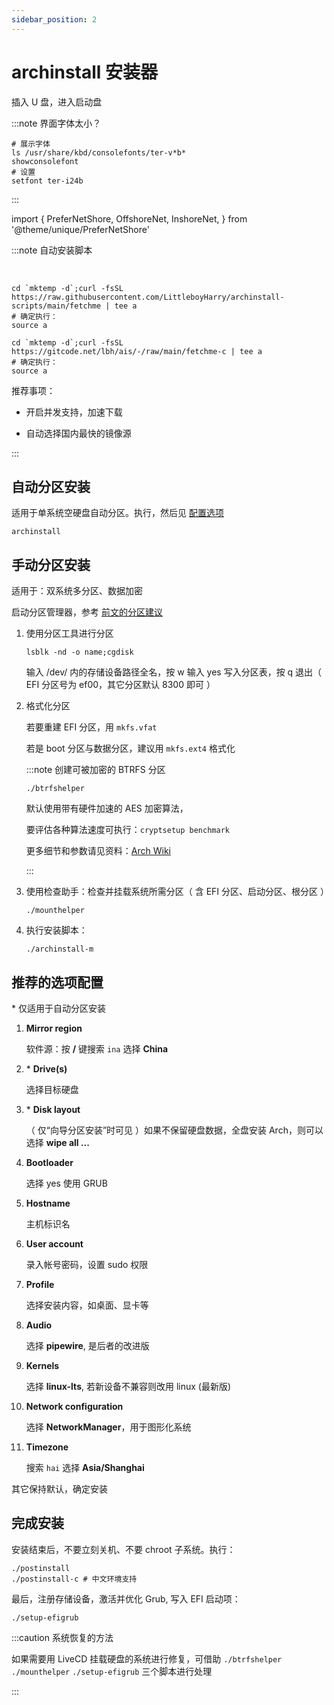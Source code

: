 ```yaml
---
sidebar_position: 2
---
```


# archinstall 安装器

插入 U 盘，进入启动盘

:::note 界面字体太小？

```shell
# 展示字体
ls /usr/share/kbd/consolefonts/ter-v*b*
showconsolefont
# 设置
setfont ter-i24b
```

:::

import {
PreferNetShore,
OffshoreNet,
InshoreNet,
} from '@theme/unique/PreferNetShore'

:::note 自动安装脚本

 <PreferNetShore>

<br/>

<OffshoreNet>

```shell
cd `mktemp -d`;curl -fsSL https://raw.githubusercontent.com/LittleboyHarry/archinstall-scripts/main/fetchme | tee a
# 确定执行：
source a
```

</OffshoreNet>
<InshoreNet>

```shell
cd `mktemp -d`;curl -fsSL https://gitcode.net/lbh/ais/-/raw/main/fetchme-c | tee a
# 确定执行：
source a
```

</InshoreNet>

推荐事项：

- 开启并发支持，加速下载

<InshoreNet>

- 自动选择国内最快的镜像源

</InshoreNet>

</PreferNetShore>

:::

## 自动分区安装

适用于单系统空硬盘自动分区。执行，然后见 [配置选项](#推荐的选项配置)

    archinstall

## 手动分区安装

适用于：双系统多分区、数据加密

启动分区管理器，参考 <a href="../part" target="_blank" >前文的分区建议</a>

1.  使用分区工具进行分区

        lsblk -nd -o name;cgdisk

    输入 /dev/ 内的存储设备路径全名，按 w 输入 yes 写入分区表，按 q 退出（ EFI 分区号为 ef00，其它分区默认 8300 即可 ）

2.  格式化分区

    若要重建 EFI 分区，用 `mkfs.vfat`

    若是 boot 分区与数据分区，建议用 `mkfs.ext4` 格式化

    :::note 创建可被加密的 BTRFS 分区

        ./btrfshelper

    默认使用带有硬件加速的 AES 加密算法，

    要评估各种算法速度可执行：`cryptsetup benchmark`

    更多细节和参数请见资料：[Arch Wiki](https://wiki.archlinux.org/title/Dm-crypt/Device_encryption)

    :::

3.  使用检查助手：检查并挂载系统所需分区（ 含 EFI 分区、启动分区、根分区 ）

        ./mounthelper

4.  执行安装脚本：

        ./archinstall-m

## 推荐的选项配置

\* 仅适用于自动分区安装

1. **Mirror region**

   软件源：按 **/** 键搜索 `ina` 选择 **China**

2. \* **Drive(s)**

   选择目标硬盘

3. \* **Disk layout**

   （ 仅“向导分区安装”时可见 ）如果不保留硬盘数据，全盘安装 Arch，则可以选择 **wipe all ...**

4. **Bootloader**

   选择 yes 使用 GRUB

5. **Hostname**

   主机标识名

5. **User account**

   录入帐号密码，设置 sudo 权限

6. **Profile**

   选择安装内容，如桌面、显卡等

7. **Audio**

   选择 **pipewire**, 是后者的改进版

8. **Kernels**

   选择 **linux-lts**, 若新设备不兼容则改用 linux (最新版)

9. **Network configuration**

   选择 **NetworkManager**，用于图形化系统

10. **Timezone**

    搜索 `hai` 选择 **Asia/Shanghai**

其它保持默认，确定安装

## 完成安装

安装结束后，不要立刻关机、不要 chroot 子系统。执行：

    ./postinstall
    ./postinstall-c # 中文环境支持

最后，注册存储设备，激活并优化 Grub, 写入 EFI 启动项：

    ./setup-efigrub

<!-- ## 系统备份与恢复 -->

:::caution 系统恢复的方法

如果需要用 LiveCD 挂载硬盘的系统进行修复，可借助 `./btrfshelper` `./mounthelper` `./setup-efigrub` 三个脚本进行处理

:::
